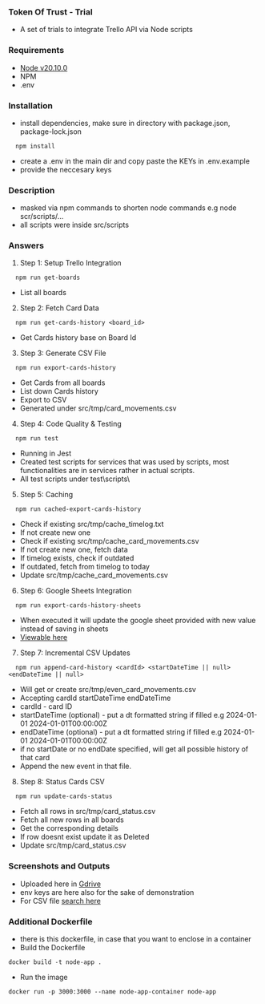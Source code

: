 ### Token Of Trust - Trial

- A set of trials to integrate Trello API via Node scripts

### Requirements

- [Node v20.10.0](https://nodejs.org/en)
- NPM
- .env

### Installation

- install dependencies, make sure in directory with package.json, package-lock.json

```
  npm install
```

- create a .env in the main dir and copy paste the KEYs in .env.example
- provide the neccesary keys

### Description

- masked via npm commands to shorten node commands e.g node scr/scripts/...
- all scripts were inside src/scripts

### Answers

1. Step 1: Setup Trello Integration

```
  npm run get-boards
```

- List all boards

2. Step 2: Fetch Card Data

```
  npm run get-cards-history <board_id>
```

- Get Cards history base on Board Id

3. Step 3: Generate CSV File

```
  npm run export-cards-history
```

- Get Cards from all boards
- List down Cards history
- Export to CSV
- Generated under src/tmp/card_movements.csv

4. Step 4: Code Quality & Testing

```
  npm run test
```

- Running in Jest
- Created test scripts for services that was used by scripts, most functionalities are in services rather in actual scripts.
- All test scripts under test\scripts\

5. Step 5: Caching

```
  npm run cached-export-cards-history
```

- Check if existing src/tmp/cache_timelog.txt
- If not create new one
- Check if existing src/tmp/cache_card_movements.csv
- If not create new one, fetch data
- If timelog exists, check if outdated
- If outdated, fetch from timelog to today
- Update src/tmp/cache_card_movements.csv

6. Step 6: Google Sheets Integration

```
  npm run export-cards-history-sheets
```

- When executed it will update the google sheet provided with new value instead of saving in sheets
- [Viewable here](https://docs.google.com/spreadsheets/d/16ujg-jDSlPYG6t7ic7kiGCoGSOoPzeXAFj9mJRMaQRA/edit?usp=sharing)

7. Step 7: Incremental CSV Updates

```
  npm run append-card-history <cardId> <startDateTime || null> <endDateTime || null>
```

- Will get or create src/tmp/even_card_movements.csv
- Accepting cardId startDateTime endDateTime
- cardId - card ID
- startDateTime (optional) - put a dt formatted string if filled e.g 2024-01-01 2024-01-01T00:00:00Z
- endDateTime (optional) - put a dt formatted string if filled e.g 2024-01-01 2024-01-01T00:00:00Z
- if no startDate or no endDate specified, will get all possible history of that card
- Append the new event in that file.

8. Step 8: Status Cards CSV

```
  npm run update-cards-status
```

- Fetch all rows in src/tmp/card_status.csv
- Fetch all new rows in all boards
- Get the corresponding details
- If row doesnt exist update it as Deleted
- Update src/tmp/card_status.csv

### Screenshots and Outputs

- Uploaded here in [Gdrive](https://drive.google.com/drive/folders/1txVZhR8oMEgHtob9l5ndJWF_R6LS7a_f?usp=sharing)
- env keys are here also for the sake of demonstration
- For CSV file [search here](https://github.com/Kiel-Hyre/trello-card-movement-tracker/tree/main/src/tmp)

### Additional Dockerfile

- there is this dockerfile, in case that you want to enclose in a container
- Build the Dockerfile

```
docker build -t node-app .
```

- Run the image

```
docker run -p 3000:3000 --name node-app-container node-app
```
